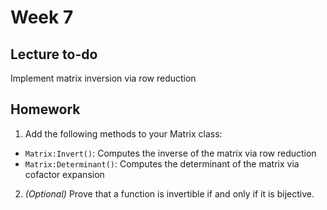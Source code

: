 # Week 7

## Lecture to-do
Implement matrix inversion via row reduction

## Homework
1. Add the following methods to your Matrix class:
* `Matrix:Invert()`: Computes the inverse of the matrix via row reduction
* `Matrix:Determinant()`: Computes the determinant of the matrix via cofactor expansion
2. *(Optional)* Prove that a function is invertible if and only if it is bijective.